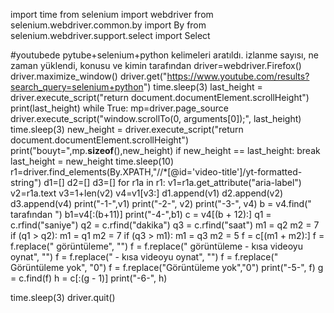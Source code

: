 import time
from  selenium import webdriver
from selenium.webdriver.common.by import By
from selenium.webdriver.support.select import Select


#youtubede pytube+selenium+python kelimeleri aratıldı. izlanme sayısı, ne zaman yüklendi, konusu ve kimin tarafından
driver=webdriver.Firefox()
driver.maximize_window()
driver.get("https://www.youtube.com/results?search_query=selenium+python")
time.sleep(3)
last_height = driver.execute_script("return document.documentElement.scrollHeight")
print(last_height)
while True:
   mp=driver.page_source
   driver.execute_script("window.scrollTo(0, arguments[0]);", last_height)
   time.sleep(3)
   new_height = driver.execute_script("return document.documentElement.scrollHeight")
   print("bouyt=",mp.__sizeof__(),new_height)
   if new_height == last_height:
       break
   last_height = new_height
time.sleep(10)
r1=driver.find_elements(By.XPATH,"//*[@id='video-title']/yt-formatted-string")
d1=[]
d2=[]
d3=[]
for r1a in r1:
    v1=r1a.get_attribute("aria-label")
    v2=r1a.text
    v3=1+len(v2)
    v4=v1[v3:]
    d1.append(v1)
    d2.append(v2)
    d3.append(v4)
    print("-1-",v1)
    print("-2-", v2)
    print("-3-", v4)
    b = v4.find(" tarafından ")
    b1=v4[:(b+11)]
    print("-4-",b1)
    c = v4[(b + 12):]
    q1 = c.rfind("saniye")
    q2 = c.rfind("dakika")
    q3 = c.rfind("saat")
    m1 = q2
    m2 = 7
    if (q1 > q2):
        m1 = q1
        m2 = 7
    if (q3 > m1):
        m1 = q3
        m2 = 5
    f = c[(m1 + m2):]
    f = f.replace(" görüntüleme", "")
    f = f.replace(" görüntüleme - kısa videoyu oynat", "")
    f = f.replace(" - kısa videoyu oynat", "")
    f = f.replace(" Görüntüleme yok", "0")
    f = f.replace("Görüntüleme yok","0")
    print("-5-", f)
    g = c.find(f)
    h = c[:(g - 1)]
    print("-6-", h)

time.sleep(3)
driver.quit()
